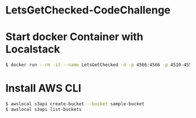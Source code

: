 # LetsGetChecked-CodeChallenge
 
# Start docker Container with Localstack
```bash 
$ docker run --rm -it --name LetsGetChecked -d -p 4566:4566 -p 4510-4559:4510-4559 localstack/localstack
```
# Install AWS CLI
```bash
$ awslocal s3api create-bucket --bucket sample-bucket
$ awslocal s3api list-buckets
```